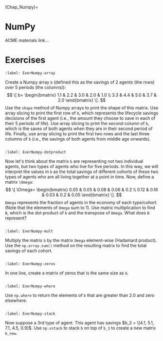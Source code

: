 (Chap_Numpy)=
# NumPy

ACME materials link...


# Exercises


```{exercise-start}
:label: ExerNumpy-array
```
Create a Numpy array `b` (defined this as the savings of 2 agents (the rows) over 5 periods (the columns)):
   $$ \[
b=
  \begin{bmatrix}
    1.1 & 2.2 & 3.0 & 2.0 & 1.0 \\
    3.3 & 4.4 & 5.0 & 3.7 & 2.0
  \end{bmatrix}
\].
$$
  Use the `shape` method of Numpy arrays to print the shape of this matrix.  Use array slicing to print the first row of `b`, which represents the lifecycle savings decisions of the first agent (i.e., the amount they choose to save in each of their 5 periods of life).  Use array slicing to print the second column of `b`, which is the saves of both agents when they are in their second period of life.  Finally, use array slicing to print the first two rows and the last three columns of `b` (i.e., the savings of both agents from middle age onwards).
```{exercise-end}
```

```{exercise-start}
:label: ExerNumpy-dotproduct
```
Now let's think about the matrix `b` are representing not two individual agents, but two types of agents who live for five periods.  In this way, we will interpret the values in `b` as the total savings of different cohorts of these two types of agents who are all living together at a point in time.  Now, define a matrix `\Omega`:
     $$ \[
\Omega=
  \begin{bmatrix}
    0.05 & 0.05 & 0.08 & 0.06 & 0.2 \\
    0.12 & 0.16 & 0.03 & 0.2 & 0.05
  \end{bmatrix}
\].
$$
`Omega` represents the fraction of agents in the economy of each type/cohort (Note that the elements of `Omega` sum to 1). Use matrix multiplication to find `B`, which is the dot product of `b` and the transpose of `Omega`. What does `B` represent?
```{exercise-end}
```

```{exercise-start}
:label: ExerNumpy-mult
```
Multiply the matrix `b` by the matrix `Omega` element-wise (Hadamard product).  Use the `np.array.sum()` method on the resulting matrix to find the total savings of each cohort.
```{exercise-end}
```

```{exercise-start}
:label: ExerNumpy-zeros
```
In one line, create a matrix of zeros that is the same size as `b`.
```{exercise-end}
```

```{exercise-start}
:label: ExerNumpy-where
```
Use `np.where` to return the elements of `b` that are greater than 2.0 and zero elsewhere.
```{exercise-end}
```

```{exercise-start}
:label: ExerNumpy-stack
```
Now suppose a 3rd type of agent.  This agent has savings $b_3 = \[4.1, 5.1, 7.1, 4.5, 0.9]$.  Use `np.vstack` to stack `b` on top of `b_3` to create a new matrix `b_new`.
```{exercise-end}
```